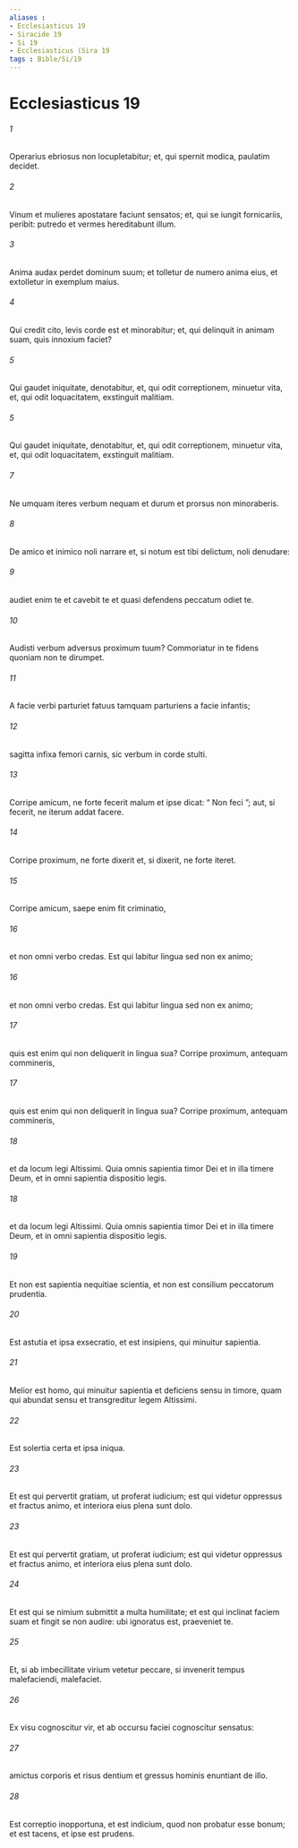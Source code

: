 ```yaml
---
aliases : 
- Ecclesiasticus 19
- Siracide 19
- Si 19
- Ecclesiasticus (Sira 19
tags : Bible/Si/19
---
```


# Ecclesiasticus 19

###### 1
Operarius ebriosus non locupletabitur; et, qui spernit modica, paulatim decidet.
###### 2
Vinum et mulieres apostatare faciunt sensatos; et, qui se iungit fornicariis, peribit: putredo et vermes hereditabunt illum.
###### 3
Anima audax perdet dominum suum; et tolletur de numero anima eius, et extolletur in exemplum maius.
###### 4
Qui credit cito, levis corde est et minorabitur; et, qui delinquit in animam suam, quis innoxium faciet?
###### 5
Qui gaudet iniquitate, denotabitur, et, qui odit correptionem, minuetur vita, et, qui odit loquacitatem, exstinguit malitiam. 
###### 5
Qui gaudet iniquitate, denotabitur, et, qui odit correptionem, minuetur vita, et, qui odit loquacitatem, exstinguit malitiam. 
###### 7
Ne umquam iteres verbum nequam et durum et prorsus non minoraberis.
###### 8
De amico et inimico noli narrare et, si notum est tibi delictum, noli denudare:
###### 9
audiet enim te et cavebit te et quasi defendens peccatum odiet te.
###### 10
Audisti verbum adversus proximum tuum? Commoriatur in te fidens quoniam non te dirumpet.
###### 11
A facie verbi parturiet fatuus tamquam parturiens a facie infantis;
###### 12
sagitta infixa femori carnis, sic verbum in corde stulti.
###### 13
Corripe amicum, ne forte fecerit malum et ipse dicat: “ Non feci ”; aut, si fecerit, ne iterum addat facere.
###### 14
Corripe proximum, ne forte dixerit et, si dixerit, ne forte iteret.
###### 15
Corripe amicum, saepe enim fit criminatio,
###### 16
et non omni verbo credas. Est qui labitur lingua sed non ex animo;
###### 16
et non omni verbo credas. Est qui labitur lingua sed non ex animo;
###### 17
quis est enim qui non deliquerit in lingua sua? Corripe proximum, antequam commineris,
###### 17
quis est enim qui non deliquerit in lingua sua? Corripe proximum, antequam commineris,
###### 18
et da locum legi Altissimi. Quia omnis sapientia timor Dei et in illa timere Deum, et in omni sapientia dispositio legis.
###### 18
et da locum legi Altissimi. Quia omnis sapientia timor Dei et in illa timere Deum, et in omni sapientia dispositio legis.
###### 19
Et non est sapientia nequitiae scientia, et non est consilium peccatorum prudentia.
###### 20
Est astutia et ipsa exsecratio, et est insipiens, qui minuitur sapientia.
###### 21
Melior est homo, qui minuitur sapientia et deficiens sensu in timore, quam qui abundat sensu et transgreditur legem Altissimi.
###### 22
Est solertia certa et ipsa iniqua.
###### 23
Et est qui pervertit gratiam, ut proferat iudicium; est qui videtur oppressus et fractus animo, et interiora eius plena sunt dolo.
###### 23
Et est qui pervertit gratiam, ut proferat iudicium; est qui videtur oppressus et fractus animo, et interiora eius plena sunt dolo.
###### 24
Et est qui se nimium submittit a multa humilitate; et est qui inclinat faciem suam et fingit se non audire: ubi ignoratus est, praeveniet te.
###### 25
Et, si ab imbecillitate virium vetetur peccare, si invenerit tempus malefaciendi, malefaciet.
###### 26
Ex visu cognoscitur vir, et ab occursu faciei cognoscitur sensatus:
###### 27
amictus corporis et risus dentium et gressus hominis enuntiant de illo.
###### 28
Est correptio inopportuna, et est indicium, quod non probatur esse bonum; et est tacens, et ipse est prudens.
